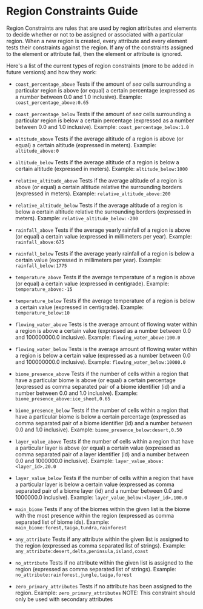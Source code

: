 # Region Constraints Guide

Region Constraints are rules that are used by region attributes and elements to decide whether or not to be assigned or associated with a particular region. When a new region is created, every attribute and every element tests their constraints against the region. If any of the constraints assigned to the element or attribute fail, then the element or attribute is ignored.

Here's a list of the current types of region constraints (more to be added in future versions) and how they work:

- `coast_percentage_above`
    Tests if the amount of *sea* cells surrounding a particular region is above (or equal) a certain percentage (expressed as a number between 0.0 and 1.0 inclusive). Example: `coast_percentage_above:0.65`

- `coast_percentage_below`
    Tests if the amount of *sea* cells surrounding a particular region is below a certain percentage (expressed as a number between 0.0 and 1.0 inclusive). Example: `coast_percentage_below:1.0`

- `altitude_above`
    Tests if the average altitude of a region is above (or equal) a certain altitude (expressed in meters). Example: `altitude_above:0`

- `altitude_below`
    Tests if the average altitude of a region is below a certain altitude (expressed in meters). Example: `altitude_below:1000`

- `relative_altitude_above`
    Tests if the average altitude of a region is above (or equal) a certain altitude relative the surrounding borders (expressed in meters). Example: `relative_altitude_above:200`

- `relative_altitude_below`
    Tests if the average altitude of a region is below a certain altitude relative the surrounding borders (expressed in meters). Example: `relative_altitude_below:-200`

- `rainfall_above`
    Tests if the average yearly rainfall of a region is above (or equal) a certain value (expressed in millimeters per year). Example: `rainfall_above:675`

- `rainfall_below`
    Tests if the average yearly rainfall of a region is below a certain value (expressed in millimeters per year). Example: `rainfall_below:1775`

- `temperature_above`
    Tests if the average temperature of a region is above (or equal) a certain value (expressed in centigrade). Example: `temperature_above:-15`

- `temperature_below`
    Tests if the average temperature of a region is below a certain value (expressed in centigrade). Example: `temperature_below:10`

- `flowing_water_above`
    Tests is the average amount of flowing water within a region is above a certain value (expressed as  a number between 0.0 and 100000000.0 inclusive). Example: `flowing_water_above:100.0`

- `flowing_water_below`
    Tests is the average amount of flowing water within a region is below a certain value (expressed as  a number between 0.0 and 100000000.0 inclusive). Example: `flowing_water_below:10000.0`

- `biome_presence_above`
    Tests if the number of cells within a region that have a particular biome is above (or equal) a certain percentage (expressed as comma separated pair of a biome identifier (id) and a number between 0.0 and 1.0 inclusive). Example: `biome_presence_above:ice_sheet,0.65`

- `biome_presence_below`
    Tests if the number of cells within a region that have a particular biome is below a certain percentage (expressed as comma separated pair of a biome identifier (id) and a number between 0.0 and 1.0 inclusive). Example: `biome_presence_below:desert,0.50`

- `layer_value_above`
    Tests if the number of cells within a region that have a particular layer is above (or equal) a certain value (expressed as comma separated pair of a layer identifier (id) and a number between 0.0 and 1000000.0 inclusive). Example: `layer_value_above:<layer_id>,20.0`

- `layer_value_below`
    Tests if the number of cells within a region that have a particular layer is below a certain value (expressed as comma separated pair of a biome layer (id) and a number between 0.0 and 1000000.0 inclusive). Example: `layer_value_below:<layer_id>,100.0`

- `main_biome`
    Tests if any of the biomes within the given list is the biome with the most presence within the region (expressed as comma separated list of biome ids). Example: `main_biome:forest,taiga,tundra,rainforest`

- `any_attribute`
    Tests if any attribute within the given list is assigned to the region (expressed as comma separated list of strings). Example: `any_attribute:desert,delta,peninsula,island,coast`

- `no_attribute`
    Tests if no attribute within the given list is assigned to the region (expressed as comma separated list of strings). Example: `no_attribute:rainforest,jungle,taiga,forest`

- `zero_primary_attributes`
    Tests if no attribute has been assigned to the region. Example: `zero_primary_attributes`
    NOTE: This constraint should only be used with secondary attributes
